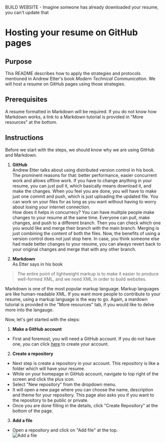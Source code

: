 BUILD WEBSITE - Imagine someone has already downloaded your resume, you can't update that
# Hosting your resume on GitHub pages

## Purpose
This README describes how to apply the strategies and protocols mentioned in Andrew Etter's book *Modern Technical Communication*. We will host a resume on GitHub pages using those strategies.

## Prerequisites
A resume formatted in Markdown will be required. If you do not know how Markdown works, a link to a Markdown tutorial is provided in "More resources" at the bottom.

## Instructions
Before we start with the steps, we should know why we are using GitHub and Markdown.
1. **GitHub**  
  Andrew Etter talks about using distributed version control in his book. The prominent reasons for that: better performance, easier concurrent work and allows offline work. If you have to change anything in your resume, you can just pull it, which basically means download it, and make the changes. When you feel you are done, you will have to make just one commit and push, which is just uploading the updated file. You can work on your files for as long as you want without having to worry about losing your internet connection.   
  How does it helps in concurrecy? You can have mulitple people make changes to your resume at the same time. Everyone can pull, make changes, and push to a different branch. Then you can check which one you would like and merge their branch with the main branch. Merging is just combining the content of both the files. Now, the benefits of using a version control does not just stop here. In case, you think someone else had made better changes to your resume, you can always revert back to your original changes and merge that with any other branch.

2. **Markdown**   
  As Etter says in his book
  > The entire point of lightweight markup is to make it easier to produce well-formed XML, and we need XML in order to build websites.   
  
  Markdown is one of the most popular markup language. Markup languages are like human-readable XML. If you want more people to contribute to your resume, using a markup language is the way to go. Again, a mardown tutorial is provided in the "More resources" tab, if you would like to delve more into the langauge.
  
Now, let's get started with the steps:
1. **Make a GitHub account**   
  * First and foremost, you will need a GitHub account. If you do not have one, you can click [here](https://github.com/) to create your account.
2. **Create a repository**    
  * Next step is create a repository in your account. This repository is like a folder which will have your resume.
  * While on your homepage in GitHub account, navigate to top right of the screen and click the plus icon. 
  * Select "New repository" from the dropdown menu. 
  * It will open a new page where you can choose the name, description and theme for your repository. This page also asks you if you want to the repository to be public or private.
  * Once you are done filling in the details, click "Create Repository" at the bottom of the page.  
3. **Add a file**  
  * Open a repository and click on "Add file" at the top.  
  ![Add a file](https://ibb.co/whFs8X4)
